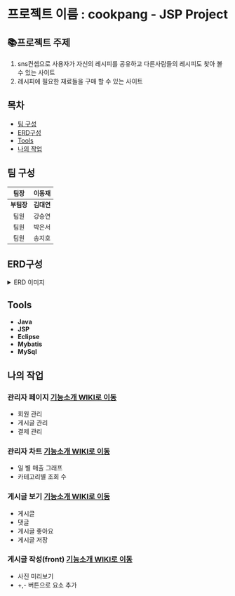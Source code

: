 # 프로젝트 이름 : cookpang - JSP Project

## 📚프로젝트 주제 

1.   sns컨셉으로 사용자가 자신의 레시피를 공유하고 다른사람들의 레시피도 찾아 볼 수 있는 사이트
2.  레시피에 필요한 재료들을 구매 할 수 있는 사이트

## 목차
- [팀 구성](#팀-구성)
- [ERD구성](#erd구성)
- [Tools](#tools)
- [나의 작업](#나의-작업)

## 팀 구성

|팀장|이동재|           
|:--:|:--:|
|**부팀장**|**김대연**|
|팀원|강승연|
|팀원|박은서|
|팀원|송지호|

## ERD구성
<details>
<summary>ERD 이미지</summary>
    
[![쿡팡 erd구성](./WebContent/assets/img/erdImg/cookpangERD3.png)](https://dbdiagram.io/d/642008425758ac5f17242b13)

</details>

 ## Tools
- **Java**
- **JSP**
- **Eclipse**
- **Mybatis**
- **MySql**

## 나의 작업
### 관리자 페이지 <a href=""> 기능소개 WIKI로 이동</a>
- 회원 관리
- 게시글 관리
- 결제 관리
### 관리자 차트 <a href=""> 기능소개 WIKI로 이동</a>
- 일 별 매출 그래프
- 카테고리별 조회 수
### 게시글 보기 <a href=""> 기능소개 WIKI로 이동</a>
- 게시글
- 댓글
- 게시글 좋아요
- 게시글 저장

### 게시글 작성(front) <a href=""> 기능소개 WIKI로 이동</a>
- 사진 미리보기
- +,- 버튼으로 요소 추가




